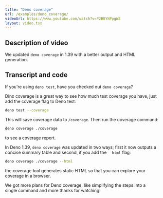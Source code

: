 ```yaml
---
title: "Deno coverage"
url: /examples/deno_coverage/
videoUrl: https://www.youtube.com/watch?v=P2BBYNPpgW8
layout: video.tsx
---
```


## Description of video

We updated `deno coverage` in 1.39 with a better output and HTML generation.

## Transcript and code

If you're using `deno test`, have you checked out `deno coverage`?

Dino coverage is a great way to see how much test coverage you have, just add
the coverage flag to Deno test:

```sh
deno test --coverage
```

This will save coverage data to `/coverage`. Then run the coverage command:

```sh
deno coverage ./coverage
```

to see a coverage report.

In Deno 1.39, `deno coverage` was updated in two ways; first it now outputs a
concise summary table and second, if you add the `--html` flag:

```sh
deno coverage ./coverage --html
```

the coverage tool generates static HTML so that you can explore your coverage in
a browser.

We got more plans for Deno coverage, like simplifying the steps into a single
command and more thanks for watching!
